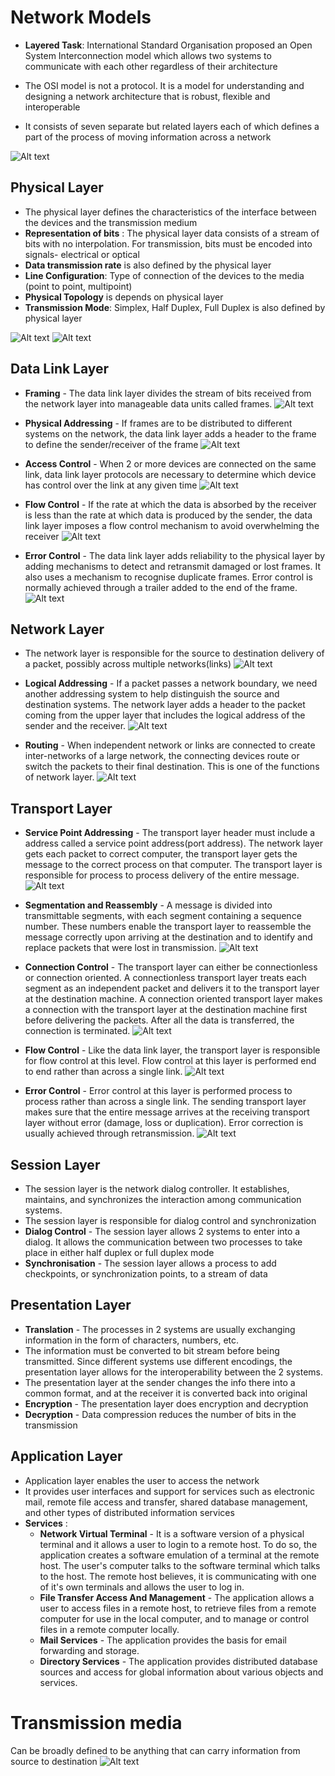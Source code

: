 # Network Models

* **Layered Task**: International Standard Organisation proposed an Open System Interconnection model which allows two systems to communicate with each other regardless of their architecture

* The OSI model is not a protocol. It is a model for understanding and designing a network architecture that is robust, flexible and interoperable
* It consists of seven separate but related layers each of which defines a part of the process of moving information across a network

![Alt text](../../Images/OSI.png)

## Physical Layer

* The physical layer defines the characteristics of the interface between the devices and the transmission medium
* **Representation of bits** : The physical layer data consists of a stream of bits with no interpolation. For transmission, bits must be encoded into signals- electrical or optical
* **Data transmission rate** is also defined by the physical layer
* **Line Configuration**: Type of connection of the devices to the media (point to point, multipoint)
* **Physical Topology** is depends on physical layer
* **Transmission Mode**: Simplex, Half Duplex, Full Duplex is also defined by physical layer

![Alt text](../../Images/physicalLayer1.png)
![Alt text](../../Images/physicalLayer2.png)

## Data Link Layer

* **Framing** - The data link layer divides the stream of bits received from the network layer into manageable data units called frames.
  ![Alt text](../../Images/framing.png)


* **Physical Addressing** - If frames are to be distributed to different systems on the network, the data link layer adds a header to the frame to define the sender/receiver of the frame
![Alt text](../../Images/phyAddressing.png)

* **Access Control** - When 2 or more devices are connected on the same link, data link layer protocols are necessary to determine which device has control over the link at any given time
  ![Alt text](../../Images/accessControl.png)

* **Flow Control** - If the rate at which the data is absorbed by the receiver is less than the rate at which data is produced by the sender, the data link layer imposes a flow control mechanism to avoid overwhelming the receiver
  ![Alt text](../../Images/flowControl.png)

* **Error Control** - The data link layer adds reliability to the physical layer by adding mechanisms to detect and retransmit damaged or lost frames. It also uses a mechanism to recognise duplicate frames. Error control is normally achieved through a trailer added to the end of the frame.
 ![Alt text](../../Images/errorControl.png)


## Network Layer

* The network layer is responsible for the source to destination delivery of a packet, possibly across multiple networks(links)
  ![Alt text](../../Images/networkLayer1.png)

* **Logical Addressing** - If a packet passes a network boundary, we need another addressing system to help distinguish the source and destination systems. The network layer adds a header to the packet coming from the upper layer that includes the logical address of the sender and the receiver.
  ![Alt text](../../Images/networkLayer2.png)

* **Routing** - When independent network or links are connected to create inter-networks of a large network, the connecting devices route or switch the packets to their final destination. This is one of the functions of network layer.
  ![Alt text](../../Images/routing.png)

## Transport Layer

* **Service Point Addressing** - The transport layer header must include a address called a service point address(port address). The network layer gets each packet to correct computer, the transport layer gets the message to the correct process on that computer. The transport layer is responsible for process to process delivery of the entire message.
  ![Alt text](../../Images/TL1.png)

* **Segmentation and Reassembly** - A message is divided into transmittable segments, with each segment containing a sequence number. These numbers enable the transport layer to reassemble the message correctly upon arriving at the destination and to identify and replace packets that were lost in transmission.
  ![Alt text](../../Images/TL2.png)

* **Connection Control** - The transport layer can either be connectionless or connection oriented. A connectionless transport layer treats each segment as an independent packet and delivers it to the transport layer at the destination machine. A connection oriented transport layer makes a connection with the transport layer at the destination machine first before delivering the packets. After all the data is transferred, the connection is terminated.
  ![Alt text](../../Images/TL3.png)

* **Flow Control** - Like the data link layer, the transport layer is responsible for flow control at this level. Flow control at this layer is performed end to end rather than across a single link.
  ![Alt text](../../Images/TL4.png)

* **Error Control** - Error control at this layer is performed process to process rather than across a single link. The sending transport layer makes sure that the entire message arrives at the receiving transport layer without error (damage, loss or duplication). Error correction is usually achieved through retransmission.
  ![Alt text](../../Images/TL5.png)

## Session Layer

* The session layer is the network dialog controller. It establishes, maintains, and synchronizes the interaction among communication systems.
* The session layer is responsible for dialog control and synchronization
* **Dialog Control** - The session layer allows 2 systems to enter into a dialog. It allows the communication between two processes to take place in either half duplex or full duplex mode
* **Synchronisation** - The session layer allows a process to add checkpoints, or synchronization points, to a stream of data

## Presentation Layer

* **Translation** - The processes in 2 systems are usually exchanging information in the form of characters, numbers, etc.
* The information must be converted to bit stream before being transmitted. Since different systems use different encodings, the presentation layer allows for the interoperability between the 2 systems.
* The presentation layer at the sender changes the info there into a common format, and at the receiver it is converted back into original
* **Encryption** - The presentation layer does encryption and decryption
* **Decryption** - Data compression reduces the number of bits in the transmission


## Application Layer

* Application layer enables the user to access the network
* It provides user interfaces and support for services such as electronic mail, remote file access and transfer, shared database management, and other types of distributed information services
* **Services** :
  * **Network Virtual Terminal** - It is a software version of a physical terminal and it allows a user to login to a remote host. To do so, the application creates a software emulation of a terminal at the remote host. The user's computer talks to the software terminal which talks to the host. The remote host believes, it is communicating with one of it's own terminals and allows the user to log in.
  * **File Transfer Access And Management** - The application allows a user to access files in a remote host, to retrieve files from a remote computer for use in the local computer, and to manage or control files in a remote computer locally.
  * **Mail Services** - The application provides the basis for email forwarding and storage.
  * **Directory Services** - The application provides distributed database sources and access for global information about various objects and services.


# Transmission media 
Can be broadly defined to be anything that can carry information from source to destination
![Alt text](../../Images/TS.png)













